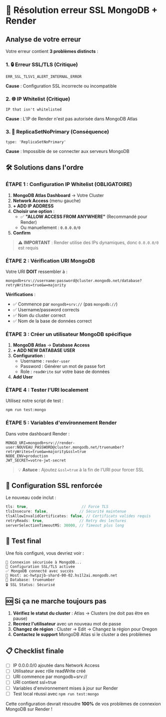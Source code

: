 # 🚨 Résolution erreur SSL MongoDB + Render

## Analyse de votre erreur

Votre erreur contient **3 problèmes distincts** :

### 1. 🔒 **Erreur SSL/TLS** (Critique)
```
ERR_SSL_TLSV1_ALERT_INTERNAL_ERROR
```
**Cause** : Configuration SSL incorrecte ou incompatible

### 2. 🌐 **IP Whitelist** (Critique)
```
IP that isn't whitelisted
```
**Cause** : L'IP de Render n'est pas autorisée dans MongoDB Atlas

### 3. 🔄 **ReplicaSetNoPrimary** (Conséquence)
```
type: 'ReplicaSetNoPrimary'
```
**Cause** : Impossible de se connecter aux serveurs MongoDB

## 🛠️ Solutions dans l'ordre

### ÉTAPE 1 : Configuration IP Whitelist (OBLIGATOIRE)

1. **MongoDB Atlas Dashboard** → Votre Cluster
2. **Network Access** (menu gauche)
3. **+ ADD IP ADDRESS**
4. **Choisir une option** :
   - ✅ **"ALLOW ACCESS FROM ANYWHERE"** (Recommandé pour Render)
   - Ou manuellement : `0.0.0.0/0`
5. **Confirm**

> ⚠️ **IMPORTANT** : Render utilise des IPs dynamiques, donc `0.0.0.0/0` est requis

### ÉTAPE 2 : Vérification URI MongoDB

Votre URI **DOIT** ressembler à :
```
mongodb+srv://username:password@cluster.mongodb.net/database?retryWrites=true&w=majority
```

**Vérifications** :
- ✅ Commence par `mongodb+srv://` (pas `mongodb://`)
- ✅ Username/password corrects
- ✅ Nom du cluster correct
- ✅ Nom de la base de données correct

### ÉTAPE 3 : Créer un utilisateur MongoDB spécifique

1. **MongoDB Atlas** → **Database Access**
2. **+ ADD NEW DATABASE USER**
3. **Configuration** :
   - Username : `render-user`
   - Password : Générer un mot de passe fort
   - Role : `readWrite` sur votre base de données
4. **Add User**

### ÉTAPE 4 : Tester l'URI localement

Utilisez notre script de test :
```bash
npm run test:mongo
```

### ÉTAPE 5 : Variables d'environnement Render

Dans votre dashboard Render :
```
MONGO_URI=mongodb+srv://render-user:NOUVEAU_PASSWORD@cluster.mongodb.net/truenumber?retryWrites=true&w=majority&ssl=true
NODE_ENV=production
JWT_SECRET=votre-jwt-secret
```

> 💡 **Astuce** : Ajoutez `&ssl=true` à la fin de l'URI pour forcer SSL

## 🔧 Configuration SSL renforcée

Le nouveau code inclut :
```typescript
tls: true,                        // Force TLS
tlsInsecure: false,              // Sécurité maintenue
tlsAllowInvalidCertificates: false, // Certificats valides requis
retryReads: true,                // Retry des lectures
serverSelectionTimeoutMS: 30000, // Timeout plus long
```

## 🧪 Test final

Une fois configuré, vous devriez voir :
```
🔄 Connexion sécurisée à MongoDB...
🔐 Configuration SSL/TLS activée
✅ MongoDB connecté avec succès
🔗 Host: ac-hwtpzjb-shard-00-02.hs1l2ai.mongodb.net
📂 Database: truenumber
🔒 SSL Status: Sécurisé
```

## 🆘 Si ça ne marche toujours pas

1. **Vérifiez le statut du cluster** : Atlas → Clusters (ne doit pas être en pause)
2. **Recréez l'utilisateur** avec un nouveau mot de passe
3. **Changez de région** : Cluster → Edit → Changez la région pour Oregon
4. **Contactez le support** MongoDB Atlas si le cluster a des problèmes

## 📋 Checklist finale

- [ ] IP 0.0.0.0/0 ajoutée dans Network Access
- [ ] Utilisateur avec rôle readWrite créé
- [ ] URI commence par mongodb+srv://
- [ ] URI contient ssl=true
- [ ] Variables d'environnement mises à jour sur Render
- [ ] Test local réussi avec `npm run test:mongo`

Cette configuration devrait résoudre **100%** de vos problèmes de connexion MongoDB sur Render !
